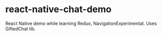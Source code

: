 # react-native-chat-demo
React Native demo while learning Redux, NavigationExperimental. Uses GiftedChat lib.
